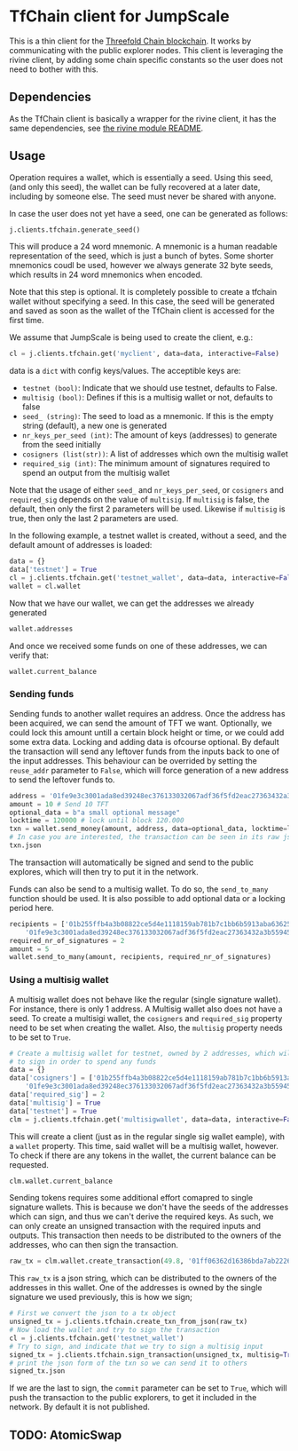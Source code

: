 # TfChain client for JumpScale

This is a thin client for the [Threefold Chain blockchain](https://github.com/threefoldfoundation/tfchain).
It works by communicating with the public explorer nodes. This client is leveraging the rivine
client, by adding some chain specific constants so the user does not need to bother with this.

## Dependencies

As the TfChain client is basically a wrapper for the rivine client, it has the same
dependencies, see [the rivine module README](../rivine/README.md).

## Usage

Operation requires a wallet, which is essentially a seed. Using this seed, (and only
this seed), the wallet can be fully recovered at a later date, including by someone else.
The seed must never be shared with anyone.

In case the user does not yet have a seed, one can be generated as follows:

```python
j.clients.tfchain.generate_seed()
```

This will produce a 24 word mnemonic. A mnemonic is a human readable representation
of the seed, which is just a bunch of bytes. Some shorter mnemonics coudl be used,
however we always generate 32 byte seeds, which results in 24 word mnemonics when encoded.

Note that this step is optional. It is completely possible to create a tfchain wallet
without specifying a seed. In this case, the seed will be generated and saved as soon
as the wallet of the TfChain client is accessed for the first time.

We assume that JumpScale is being used to create the client, e.g.:

```python
cl = j.clients.tfchain.get('myclient', data=data, interactive=False)
```

data is a `dict` with config keys/values. The acceptible keys are:

 - `testnet (bool)`: Indicate that we should use testnet, defaults to False.
 - `multisig (bool)`: Defines if this is a multisig wallet or not, defaults to false
 - `seed_ (string)`: The seed to load as a mnemonic. If this is the empty string (default), a new one is generated
 - `nr_keys_per_seed (int)`: The amount of keys (addresses) to generate from the seed initially
 - `cosigners (list(str))`: A list of addresses which own the multisig wallet
 - `required_sig (int)`: The minimum amount of signatures required to spend an output from the multisig wallet
 
Note that the usage of either `seed_` and `nr_keys_per_seed`, or `cosigners` and `required_sig`
depends on the value of `multisig`. If `multisig` is false, the default, then only
the first 2 parameters will be used. Likewise if `multisig` is true, then only the
last 2 parameters are used.

In the following example, a testnet wallet is created, without a seed, and the default
amount of addresses is loaded:

```python
data = {}
data['testnet'] = True
cl = j.clients.tfchain.get('testnet_wallet', data=data, interactive=False)
wallet = cl.wallet
```

Now that we have our wallet, we can get the addresses we already generated

```python
wallet.addresses
```

And once we received some funds on one of these addresses, we can verify that:

```python
wallet.current_balance
```

### Sending funds

Sending funds to another wallet requires an address. Once the address has been
acquired, we can send the amount of TFT we want. Optionally, we could lock this amount
untill a certain block height or time, or we could add some extra data. Locking
and adding data is ofcourse optional. By default the transaction will send any
leftover funds from the inputs back to one of the input addresses. This behaviour
can be overrided by setting the `reuse_addr` parameter to `False`, which will force
generation of a new address to send the leftover funds to.

```python
address = '01fe9e3c3001ada8ed39248ec376133032067adf36f5fd2eac27363432a3b55945bcba2694f00b'
amount = 10 # Send 10 TFT
optional_data = b"a small optional message"
locktime = 120000 # lock until block 120.000
txn = wallet.send_money(amount, address, data=optional_data, locktime=locktime)
# In case you are interested, the transaction can be seen in its raw json form:
txn.json
```

The transaction will automatically be signed and send to the public explores, which
will then try to put it in the network.

Funds can also be send to a multisig wallet. To do so, the `send_to_many` function
should be used. It is also possible to add optional data or a locking period here.

```python
recipients = ['01b255ffb4a3b08822ce5d4e1118159ab781b7c1bb6b5913aba63625b943cff6de8bd740c38ea1',
	'01fe9e3c3001ada8ed39248ec376133032067adf36f5fd2eac27363432a3b55945bcba2694f00b']
required_nr_of_signatures = 2
amount = 5
wallet.send_to_many(amount, recipients, required_nr_of_signatures)
```

### Using a multisig wallet

A multisig wallet does not behave like the regular (single signature wallet). For
instance, there is only 1 address. A Multisig wallet also does not have a seed.
To create a multisigi wallet, the `cosigners` and `required_sig` property need to be
set when creating the wallet. Also, the `multisig` property needs to be set to `True`.

```python
# Create a multisig wallet for testnet, owned by 2 addresses, which will both need
# to sign in order to spend any funds
data = {}
data['cosigners'] = ['01b255ffb4a3b08822ce5d4e1118159ab781b7c1bb6b5913aba63625b943cff6de8bd740c38ea1',
	'01fe9e3c3001ada8ed39248ec376133032067adf36f5fd2eac27363432a3b55945bcba2694f00b']
data['required_sig'] = 2
data['multisig'] = True
data['testnet'] = True
clm = j.clients.tfchain.get('multisigwallet', data=data, interactive=False)
```

This will create a client (just as in the regular single sig wallet eample), with a
`wallet` property. This time, said wallet will be a multisig wallet, however. To
check if there are any tokens in the wallet, the current balance can be requested.

```python
clm.wallet.current_balance
```

Sending tokens requires some additional effort comapred to single signature wallets.
This is because we don't have the seeds of the addresses which can sign, and thus we
can't derive the required keys. As such, we can only create an unsigned transaction
with the required inputs and outputs. This transaction then needs to be distributed
to the owners of the addresses, who can then sign the transaction.

```python
raw_tx = clm.wallet.create_transaction(49.8, '01ff06362d16386bda7ab2226b215b247e48c235849c67c235972f6c86149aa035d88595ef2298')
```

This `raw_tx` is a json string, which can be distributed to the owners of the addresses
in this wallet. One of the addresses is owned by the single signature we used previously,
this is how we sign;

```python
# First we convert the json to a tx object
unsigned_tx = j.clients.tfchain.create_txn_from_json(raw_tx)
# Now load the wallet and try to sign the transaction
cl = j.clients.tfchain.get('testnet_wallet')
# Try to sign, and indicate that we try to sign a multisig input
signed_tx = j.clients.tfchain.sign_transaction(unsigned_tx, multisig=True)
# print the json form of the txn so we can send it to others
signed_tx.json
```

If we are the last to sign, the `commit` parameter can be set to `True`, which will
push the transaction to the public explorers, to get it included in the network. By default
it is not published.

## TODO: AtomicSwap
